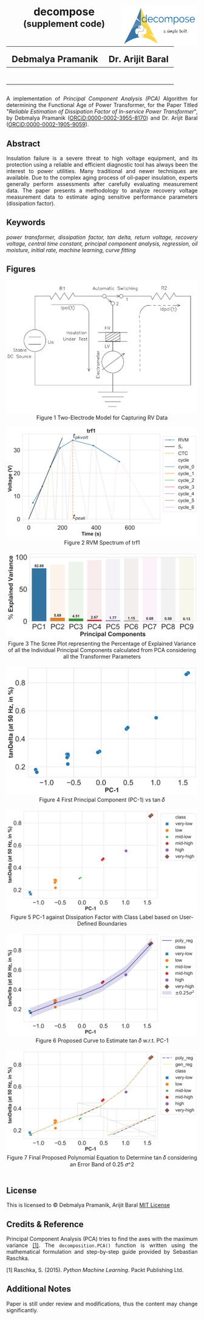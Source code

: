 <h1 align = "center">
  decompose<img src = "./assets/LogoMakr-6pNJd4.png" height = "108" width = "200" align = "right" /><br>
  <sup>(supplement code)</sup><br>
  <table align = "center">
    <!-- using TAB-SPACE = 2 - as long lines present -->
    <thead>
      <tr>
        <th><sub>Debmalya Pramanik</sub></th>
        <th><sub>Dr. Arijit Baral</sub></th>
      </tr>
    </thead>
    <tbody>
      <tr>
        <td>
          <a href = "https://www.linkedin.com/in/dpramanik/"><img height="16" width="16" src="https://unpkg.com/simple-icons@v3/icons/linkedin.svg"/></a>
          <a href = "https://github.com/ZenithClown"><img height="16" width="16" src="https://unpkg.com/simple-icons@v3/icons/github.svg"/></a>
          <a href = "https://gitlab.com/ZenithClown/"><img height="16" width="16" src="https://unpkg.com/simple-icons@v3/icons/gitlab.svg"/></a>
          <a href = "https://www.researchgate.net/profile/Debmalya_Pramanik2"><img height="16" width="16" src="https://unpkg.com/simple-icons@v3/icons/researchgate.svg"/></a>
          <a href = "https://www.kaggle.com/dPramanik/"><img height="16" width="16" src="https://unpkg.com/simple-icons@v3/icons/kaggle.svg"/></a>
          <a href = "https://app.pluralsight.com/profile/Debmalya-Pramanik/"><img height="16" width="16" src="https://unpkg.com/simple-icons@v3/icons/pluralsight.svg"/></a>
          <a href = "https://stackoverflow.com/users/6623589/"><img height="16" width="16" src="https://unpkg.com/simple-icons@v3/icons/stackoverflow.svg"/></a>
        </td>
        <td>
          <a href = "https://www.linkedin.com/in/arijit-baral-2a2b4819/"><img height="16" width="16" src="https://unpkg.com/simple-icons@v3/icons/linkedin.svg"/></a>
          <a href = "https://scholar.google.com/citations?user=PYdjFe8AAAAJ&hl=en"><img height="16" width="16" src="https://unpkg.com/simple-icons@v3/icons/googlescholar.svg"/></a>
        </td>
      </tr>
    </tbody>
  </table>
</h1>

<p align = "justify">A implementation of <i>Principal Component Analysis (PCA)</i> Algorithm for determining the Functional Age of Power Transformer, for the Paper Titled "<i>Reliable Estimation of Dissipation Factor of In-service Power Transformer</i>", by Debmalya Pramanik (<a href = "https://orcid.org/0000-0002-3955-8170">ORCiD:0000-0002-3955-8170</a>) and Dr. Arijit Baral (<a href = "https://orcid.org/0000-0002-1905-9059">ORCiD:0000-0002-1905-9059</a>).</p>

## Abstract

<p align = "justify">Insulation failure is a severe threat to high voltage equipment, and its protection using a reliable and efficient diagnostic tool has always been the interest to power utilities. Many traditional and newer techniques are available. Due to the complex aging process of oil-paper insulation, experts generally perform assessments after carefully evaluating measurement data. The paper presents a methodology to analyze recovery voltage measurement data to estimate aging sensitive performance parameters (dissipation factor).</p>

## Keywords

<p align = "justify"><i>power transformer, dissipation factor, tan delta, return voltage, recovery voltage, central time constant, principal component analysis, regression, oil moisture, initial rate, machine learning, curve fitting</i></p>

## Figures

<p align = "center">
  <img src = "./assets/figures/Figure 1 Two-Electrode Model for Capturing RV Data.jpeg" /><br>
  Figure 1 Two-Electrode Model for Capturing RV Data<br><br>
  <!-- <img src = "./assets/figures/Figure 2 Flowchart of RV Measurement using Two-Electrode Model.png" /><br>
  Figure 2 Flowchart of RV Measurement using Two-Electrode Model<br><br> -->
  <img src = "./assets/figures/Figure 3 RVM Spectrum of trf1.svg" /><br>
  Figure 2 RVM Spectrum of trf1<br><br>
  <img src = "./assets/figures/Figure 4 The Scree Plot representing the Percentage of Explained Variance of all the Individual Principal Components calculated from PCA considering all the Transformer Parameters.svg" /><br>
  Figure 3 The Scree Plot representing the Percentage of Explained Variance of all the Individual Principal Components calculated from PCA considering all the Transformer Parameters<br><br>
  <img src = "./assets/figures/Figure 5 First Principal Component (PC-1) vs tan 𝛿.svg" /><br>
  Figure 4 First Principal Component (PC-1) vs tan 𝛿<br><br>
  <img src = "./assets/figures/Figure 6 PC-1 against Dissipation Factor with Class Label based on User-Defined Boundaries.svg" /><br>
  Figure 5 PC-1 against Dissipation Factor with Class Label based on User-Defined Boundaries<br><br>
  <img src = "./assets/figures/Figure 7 Proposed Curve to Estimate tan 𝛿 w.r.t. PC-1.svg" /><br>
  Figure 6 Proposed Curve to Estimate tan 𝛿 w.r.t. PC-1<br><br>
  <img src = "./assets/figures/Figure 8 Final Proposed Polynomial Equation to Determine tan 𝛿 considering an Error Band of 0.25 𝜎^2.svg" /><br>
  Figure 7 Final Proposed Polynomial Equation to Determine tan 𝛿 considering an Error Band of 0.25 𝜎^2<br><br>
</p>

## License

This is licensed to &copy; Debmalya Pramanik, Arijit Baral [MIT License](LICENSE)

## Credits & Reference

<p align = "justify">Principal Component Analysis (PCA) tries to find the axes with the maximum variance <a href = "https://sebastianraschka.com/Articles/2014_pca_step_by_step.html">[1]</a>. The <code>decomposition.PCA()</code> function is written using the mathematical formulation and step-by-step guide provided by Sebastian Raschka.</p>

[1] Raschka, S. (2015). _Python Machine Learning_. Packt Publishing Ltd.

## Additional Notes

<p align = "justify">Paper is still under review and modifications, thus the content may change significantly.</p>
